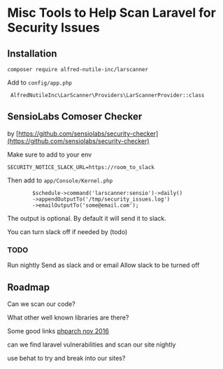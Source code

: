 # Misc Tools to Help Scan Laravel for Security Issues

## Installation

`composer require alfred-nutile-inc/larscanner`

Add to `config/app.php`

~~~
 AlfredNutileInc\LarScanner\Providers\LarScannerProvider::class
~~~

## SensioLabs Comoser Checker

by [https://github.com/sensiolabs/security-checker](https://github.com/sensiolabs/security-checker)

Make sure to add to your env

```
SECURITY_NOTICE_SLACK_URL=https://room_to_slack
```

Then add to `app/Console/Kernel.php`

```
        $schedule->command('larscanner:sensio')->daily()
        ->appendOutputTo('/tmp/security_issues.log')
        ->emailOutputTo('some@email.com');
```

The output is optional. By default it will send it to slack.

You can turn slack off if needed by (todo)


### TODO
Run nightly
Send as slack and or email
Allow slack to be turned off



## Roadmap

Can we scan our code?

What other well known libraries are there?

Some good links [phparch nov 2016](https://www.phparch.com/2016/11/november-2016-moving-forward/)

can we find laravel vulnerabilities and scan our site nightly

use behat to try and break into our sites?
